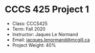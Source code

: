 # CCCS 425 Project 1
- Class: CCCS425 
- Term: Fall 2020
- Instructor: Jaques Le Normand
- Email: jacques.lenormand@mcgill.ca
- Project Weight: 40%